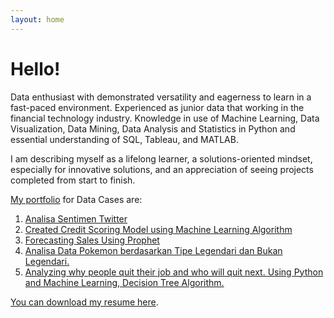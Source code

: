 ```yaml
---
layout: home
---
```

# Hello!

Data enthusiast with demonstrated versatility and eagerness to learn in a fast-paced environment. Experienced as junior data that working in the financial technology industry. Knowledge in use of Machine Learning, Data Visualization, Data Mining, Data Analysis and Statistics in Python and essential understanding of SQL, Tableau, and MATLAB.

I am describing myself as a lifelong learner, a solutions-oriented mindset, especially for innovative solutions, and an appreciation of seeing projects completed from start to finish.

[My portfolio](https://github.com/bhaskoro-muthohar/DataScienceLearning) for Data Cases are:
1. [Analisa Sentimen Twitter](https://github.com/bhaskoro-muthohar/Twitter-Sentimen-Analisis)
2. [Created Credit Scoring Model using Machine Learning Algorithm](https://github.com/bhaskoro-muthohar/Credit-Modelling)
3. [Forecasting Sales Using Prophet](https://bhaskoro-muthohar.github.io//Forecasting-Sales-Using-Prophet/)
4. [Analisa Data Pokemon berdasarkan Tipe Legendari dan Bukan Legendari.](https://www.linkedin.com/pulse/analisa-data-pokemon-berdasarkan-tipe-legendari-dan-bukan-muthohar/)
5. [Analyzing why people quit their job and who will quit next. Using Python and Machine Learning, Decision Tree Algorithm.](https://www.linkedin.com/pulse/analyzing-why-people-quit-job-who-next-using-python-machine-muthohar/)

[You can download my resume here](https://drive.google.com/open?id=16dOPsGBvDIrUiEuUtip4BoOvU0lSJh6y).
